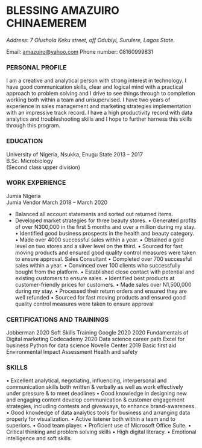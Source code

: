 # **BLESSING AMAZUIRO CHINAEMEREM**

*Address: 7 Olushola Keku street, off Odubiyi, Surulere, Lagos State.*

Email: amazuiro@yahoo.com		Phone number: 08160999831

### PERSONAL PROFILE

I am a creative and analytical person with strong interest in technology. I have good communication skills, clear and logical mind with a practical approach to problem solving and I drive to see things through to completion working both within a team and unsupervised. I have two years of experience in sales management and marketing strategies implementation with an impressive track record. I have a high productivity record with data analytics and troubleshooting skills and I hope to further harness this skills through this program.

### EDUCATION

University of Nigeria, Nsukka, Enugu State 			2013 – 2017  
B.Sc. Microbiology  
(Second class upper division)

### WORK EXPERIENCE  
Jumia Nigeria  
Jumia Vendor 							March 2018 – March 2020
* Balanced all account statements and sorted out returned items. 
* Developed market strategies for three beauty stores. 
•	Generated profits of over N300,000 in the first 5 months and over a million during my stay.
•	Identified good business prospects in the health and beauty category.
•	Made over 4000 successful sales within a year.
•	Obtained a gold level on two stores and a silver level on the third. 
•	Sourced for fast moving products and ensured good quality control measures were taken to ensure approval.
Sales Consultant
•	Completed over 700 successful sales within a year.
•	Convinced over 100 clients who successfully bought from the platform.
•	Established close contact with potential and existing customers to ensure sales.
•	Identified best products at customer-friendly prices for customers. 
•	Made sales over N1,500,000 during my stay.
•	Processed their return orders and ensured they are well refunded
•	Sourced for fast moving products and ensured good quality control measures were taken to ensure approval




### CERTIFICATIONS AND TRAININGS
Jobberman									2020
Soft Skills Training 
Google 2020									2020
Fundamentals of Digital marketing 
Codecademy 									2020
Data science career path
Excel for business 
Python for data science
Novelle Center 								2019
Basic first aid
Environmental Impact Assessment
Health and safety



### SKILLS

•	Excellent analytical, negotiating, influencing, interpersonal and communication skills both written & verbally as well as work effectively under pressure & to meet deadlines
•	Good knowledge in designing new and engaging content develop communication & customer engagement strategies, including contests and giveaways, to enhance brand-awareness.
•	Good knowledge of data analytics tools for business and arranging data properly for visualization.
•	Active listener both within a team and to superiors.
•	Good team player.
•	Proficient use of Microsoft Office Suite.
•	Critical thinking and problem solving skills
•	High digital literacy.
•	Emotional intelligence and soft skills.

